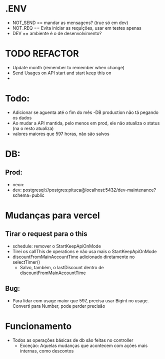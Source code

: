# .ENV
- NOT_SEND == mandar as mensagens? (true só em dev)
- NOT_REQ == Evita iniciar as requições, usar em testes apenas
- DEV == ambiente é o de desenvolvimento?

# TODO REFACTOR
- Update month (remember to remember when change) 
- Send Usages on API start and start keep this on
- 



# Todo:
- Adicionar se aguenta até o fim do mês
-DB production não tá pegando os dados
- Ao mudar a API mantida, pelo menos em prod, ele não atualiza o status (na o resto atualiza)
- valores maiores que 597 horas, não são salvos



# DB:
## Prod:
- neon: 
- dev: postgresql://postgres:pituca@localhost:5432/dev-maintenance?schema=public


# Mudanças para vercel
## Tirar o request para o this
- schedule: remover o StartKeepApiOnMode
- Tirei os callThis de operations e não usa mais o StartKeepApiOnMode
- discountFromMainAccountTime adicionado diretamente no selectTimer()
    - Salvo, também, o lastDiscount dentro de discountFromMainAccountTime


## Bug:
- Para lidar com usage maior que 597, precisa usar Bigint no usage. Converti para Number, pode perder precisão


# Funcionamento
- Todos as operações básicas de db são feitas no controller
  - Exceção: Aquelas mudanças que acontecem com ações mais internas, como descontos

